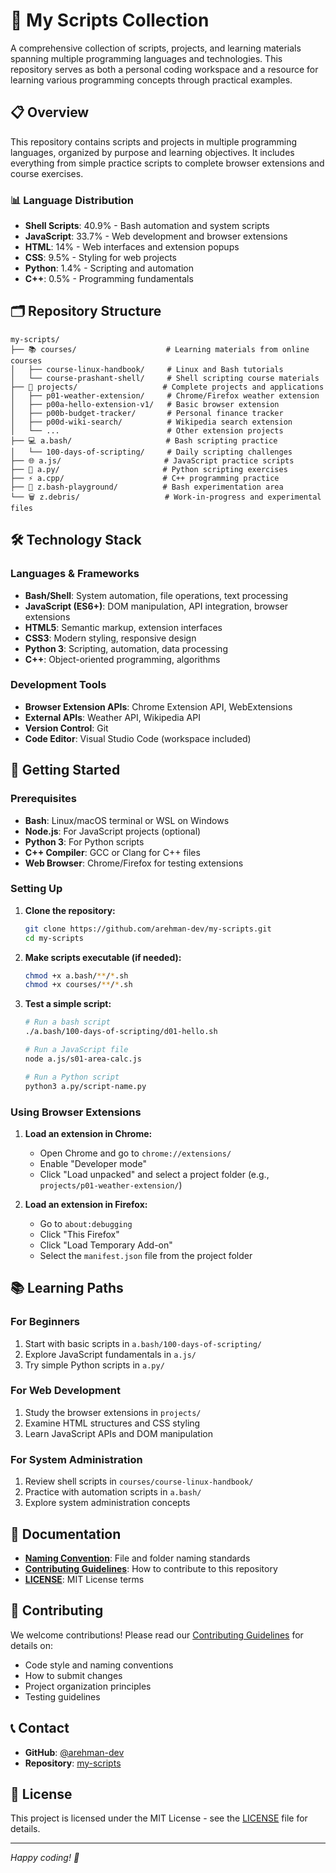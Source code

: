 # 🚀 My Scripts Collection

A comprehensive collection of scripts, projects, and learning materials spanning multiple programming languages and technologies. This repository serves as both a personal coding workspace and a resource for learning various programming concepts through practical examples.

## 📋 Overview

This repository contains scripts and projects in multiple programming languages, organized by purpose and learning objectives. It includes everything from simple practice scripts to complete browser extensions and course exercises.

### 📊 Language Distribution
- **Shell Scripts**: 40.9% - Bash automation and system scripts
- **JavaScript**: 33.7% - Web development and browser extensions  
- **HTML**: 14% - Web interfaces and extension popups
- **CSS**: 9.5% - Styling for web projects
- **Python**: 1.4% - Scripting and automation
- **C++**: 0.5% - Programming fundamentals

## 🗂️ Repository Structure

```
my-scripts/
├── 📚 courses/                    # Learning materials from online courses
│   ├── course-linux-handbook/     # Linux and Bash tutorials
│   └── course-prashant-shell/     # Shell scripting course materials
├── 🚀 projects/                   # Complete projects and applications
│   ├── p01-weather-extension/     # Chrome/Firefox weather extension
│   ├── p00a-hello-extension-v1/   # Basic browser extension
│   ├── p00b-budget-tracker/       # Personal finance tracker
│   ├── p00d-wiki-search/          # Wikipedia search extension
│   └── ...                        # Other extension projects
├── 💻 a.bash/                     # Bash scripting practice
│   └── 100-days-of-scripting/     # Daily scripting challenges
├── 🌐 a.js/                       # JavaScript practice scripts
├── 🐍 a.py/                       # Python scripting exercises
├── ⚡ a.cpp/                      # C++ programming practice
├── 🧪 z.bash-playground/          # Bash experimentation area
└── 🗑️ z.debris/                   # Work-in-progress and experimental files
```

## 🛠️ Technology Stack

### Languages & Frameworks
- **Bash/Shell**: System automation, file operations, text processing
- **JavaScript (ES6+)**: DOM manipulation, API integration, browser extensions
- **HTML5**: Semantic markup, extension interfaces
- **CSS3**: Modern styling, responsive design
- **Python 3**: Scripting, automation, data processing
- **C++**: Object-oriented programming, algorithms

### Development Tools
- **Browser Extension APIs**: Chrome Extension API, WebExtensions
- **External APIs**: Weather API, Wikipedia API
- **Version Control**: Git
- **Code Editor**: Visual Studio Code (workspace included)

## 🚀 Getting Started

### Prerequisites
- **Bash**: Linux/macOS terminal or WSL on Windows
- **Node.js**: For JavaScript projects (optional)
- **Python 3**: For Python scripts
- **C++ Compiler**: GCC or Clang for C++ files
- **Web Browser**: Chrome/Firefox for testing extensions

### Setting Up

1. **Clone the repository:**
   ```bash
   git clone https://github.com/arehman-dev/my-scripts.git
   cd my-scripts
   ```

2. **Make scripts executable (if needed):**
   ```bash
   chmod +x a.bash/**/*.sh
   chmod +x courses/**/*.sh
   ```

3. **Test a simple script:**
   ```bash
   # Run a bash script
   ./a.bash/100-days-of-scripting/d01-hello.sh
   
   # Run a JavaScript file
   node a.js/s01-area-calc.js
   
   # Run a Python script
   python3 a.py/script-name.py
   ```

### Using Browser Extensions

1. **Load an extension in Chrome:**
   - Open Chrome and go to `chrome://extensions/`
   - Enable "Developer mode"
   - Click "Load unpacked" and select a project folder (e.g., `projects/p01-weather-extension/`)

2. **Load an extension in Firefox:**
   - Go to `about:debugging`
   - Click "This Firefox"
   - Click "Load Temporary Add-on"
   - Select the `manifest.json` file from the project folder

## 📚 Learning Paths

### For Beginners
1. Start with basic scripts in `a.bash/100-days-of-scripting/`
2. Explore JavaScript fundamentals in `a.js/`
3. Try simple Python scripts in `a.py/`

### For Web Development
1. Study the browser extensions in `projects/`
2. Examine HTML structures and CSS styling
3. Learn JavaScript APIs and DOM manipulation

### For System Administration
1. Review shell scripts in `courses/course-linux-handbook/`
2. Practice with automation scripts in `a.bash/`
3. Explore system administration concepts

## 📖 Documentation

- **[Naming Convention](naming_convention.md)**: File and folder naming standards
- **[Contributing Guidelines](CONTRIBUTING.md)**: How to contribute to this repository
- **[LICENSE](LICENSE)**: MIT License terms

## 🤝 Contributing

We welcome contributions! Please read our [Contributing Guidelines](CONTRIBUTING.md) for details on:
- Code style and naming conventions
- How to submit changes
- Project organization principles
- Testing guidelines

## 📞 Contact

- **GitHub**: [@arehman-dev](https://github.com/arehman-dev)
- **Repository**: [my-scripts](https://github.com/arehman-dev/my-scripts)

## 📄 License

This project is licensed under the MIT License - see the [LICENSE](LICENSE) file for details.

---

*Happy coding! 🎉*
